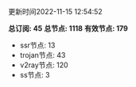 更新时间2022-11-15 12:54:52

**总订阅: 45**
**总节点: 1118**
**有效节点: 179**
- ssr节点: 13
- trojan节点: 43
- v2ray节点: 120
- ss节点: 3
